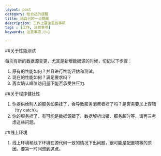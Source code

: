 ```yaml
---
layout: post
category: 给自己的提醒
title: 给自己的一点提醒
description: 工作上要注意的事项
tags : [工作, 注意事项]
keywords: 注意事项,小心

---
```


##关于性能测试

每次有新的数据源变更，尤其是新增数据源的时候，切记以下步骤：

1. 原有的性能如何？并且进行性能评估和测试。
2. 现在的性能如何？满足要求吗？
3. 再次确认峰值访问量下能否承受住压力.

##关于程序健壮性
1.	你提供给别人的服务如果挂了，会导致服务消费者挂了吗？是否需要加上容错（try catch）。
2.	你的服务挂了，有可能是数据源错了、数据解析出错、服务超时等。请再三考虑这些问题。

##线上环境
1.	线上环境和线下环境在源代码一致的情况下出问题，很可能是配置项等的原因。要第一时间想到这点。
